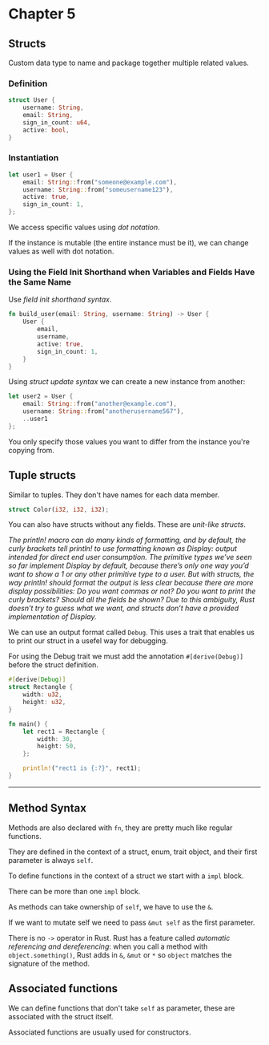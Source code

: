 # Chapter 5

## Structs

Custom data type to name and package together multiple related values.

### Definition

```rust
struct User {
    username: String,
    email: String,
    sign_in_count: u64,
    active: bool,
}
```

### Instantiation

```rust
let user1 = User {
    email: String::from("someone@example.com"),
    username: String::from("someusername123"),
    active: true,
    sign_in_count: 1,
};
```

We access specific values using _dot notation_.

If the instance is mutable (the entire instance must be it), we can change values as well with dot notation.

### Using the Field Init Shorthand when Variables and Fields Have the Same Name

Use _field init shorthand syntax_.

```rust
fn build_user(email: String, username: String) -> User {
    User {
        email,
        username,
        active: true,
        sign_in_count: 1,
    }
}
```

Using _struct update syntax_ we can create a new instance from another:

```rust
let user2 = User {
    email: String::from("another@example.com"),
    username: String::from("anotherusername567"),
    ..user1
};
```

You only specify those values you want to differ from the instance you're copying from.

## Tuple structs

Similar to tuples. They don't have names for each data member.

```rust
struct Color(i32, i32, i32);
```

You can also have structs without any fields. These are _unit-like structs_.

_The println! macro can do many kinds of formatting, and by default, the curly brackets tell println! to use formatting known as Display: output intended for direct end user consumption. The primitive types we’ve seen so far implement Display by default, because there’s only one way you’d want to show a 1 or any other primitive type to a user. But with structs, the way println! should format the output is less clear because there are more display possibilities: Do you want commas or not? Do you want to print the curly brackets? Should all the fields be shown? Due to this ambiguity, Rust doesn’t try to guess what we want, and structs don’t have a provided implementation of Display._

We can use an output format called `Debug`. This uses a trait that enables us to print our struct in a usefel way for debugging.

For using the Debug trait we must add the annotation `#[derive(Debug)]` before the struct definition.

```rust
#[derive(Debug)]
struct Rectangle {
    width: u32,
    height: u32,
}

fn main() {
    let rect1 = Rectangle {
        width: 30,
        height: 50,
    };

    println!("rect1 is {:?}", rect1);
}
```

---

## Method Syntax

Methods are also declared with `fn`, they are pretty much like regular functions.

They are defined in the context of a struct, enum, trait object, and their first parameter is always `self`.

To define functions in the context of a struct we start with a `impl` block.

There can be more than one `impl` block.

As methods can take ownership of `self`, we have to use the `&`.

If we want to mutate self we need to pass `&mut self` as the first parameter.

There is no `->` operator in Rust. Rust has a feature called _automatic referencing and dereferencing_: when you call a method with `object.something()`, Rust adds in `&`, `&mut` or `*` so `object` matches the signature of the method.

## Associated functions

We can define functions that don't take `self` as parameter, these are associated with the struct itself.

Associated functions are usually used for constructors.
